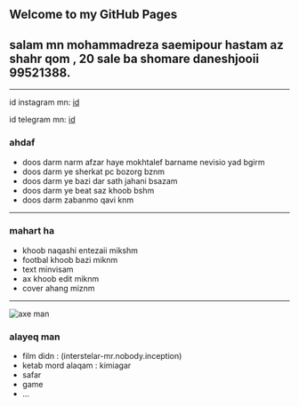 
## Welcome to  my GitHub Pages

salam mn **mohammadreza** **saemipour** hastam az shahr qom , 20 sale ba shomare daneshjooii 99521388.
---
---

id instagram mn: [id](https://instagram.com/imhmdrz)

id telegram mn: [id](https://t.me/imhmdrzs)


### ahdaf
- doos darm narm afzar haye mokhtalef barname nevisio yad bgirm
- doos darm ye sherkat pc bozorg bznm
- doos darm ye bazi dar sath jahani bsazam
- doos darm ye beat saz khoob bshm
- doos darm zabanmo qavi knm
---


### mahart ha
- khoob naqashi entezaii mikshm
- footbal khoob bazi miknm
- text minvisam
- ax khoob edit miknm
- cover ahang miznm
---


![axe man](https://8pic.ir/uploads/PicsArt-02-05-02-40-51.png)


### alayeq man
- film didn : (interstelar-mr.nobody.inception)
- ketab mord alaqam : kimiagar
- safar
- game
- ...

